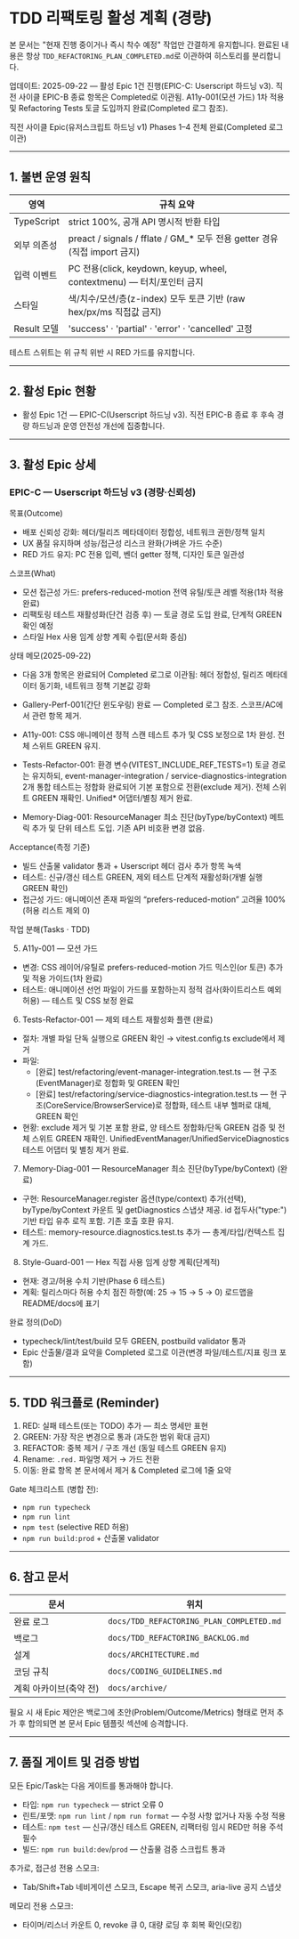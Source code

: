 # TDD 리팩토링 활성 계획 (경량)

본 문서는 "현재 진행 중이거나 즉시 착수 예정" 작업만 간결하게 유지합니다. 완료된
내용은 항상 `TDD_REFACTORING_PLAN_COMPLETED.md`로 이관하여 히스토리를
분리합니다.

업데이트: 2025-09-22 — 활성 Epic 1건 진행(EPIC-C: Userscript 하드닝 v3). 직전
사이클 EPIC-B 종료 항목은 Completed로 이관됨. A11y-001(모션 가드) 1차 적용 및
Refactoring Tests 토글 도입까지 완료(Completed 로그 참조).

직전 사이클 Epic(유저스크립트 하드닝 v1) Phases 1–4 전체 완료(Completed 로그
이관)

---

## 1. 불변 운영 원칙

| 영역        | 규칙 요약                                                                   |
| ----------- | --------------------------------------------------------------------------- |
| TypeScript  | strict 100%, 공개 API 명시적 반환 타입                                      |
| 외부 의존성 | preact / signals / fflate / GM\_\* 모두 전용 getter 경유 (직접 import 금지) |
| 입력 이벤트 | PC 전용(click, keydown, keyup, wheel, contextmenu) — 터치/포인터 금지       |
| 스타일      | 색/치수/모션/층(z-index) 모두 토큰 기반 (raw hex/px/ms 직접값 금지)         |
| Result 모델 | 'success' · 'partial' · 'error' · 'cancelled' 고정                          |

테스트 스위트는 위 규칙 위반 시 RED 가드를 유지합니다.

---

## 2. 활성 Epic 현황

- 활성 Epic 1건 — EPIC-C(Userscript 하드닝 v3). 직전 EPIC-B 종료 후 후속 경량
  하드닝과 운영 안전성 개선에 집중합니다.

---

## 3. 활성 Epic 상세

### EPIC-C — Userscript 하드닝 v3 (경량·신뢰성)

목표(Outcome)

- 배포 신뢰성 강화: 헤더/릴리즈 메타데이터 정합성, 네트워크 권한/정책 일치
- UX 품질 유지하며 성능/접근성 리스크 완화(가벼운 가드 수준)
- RED 가드 유지: PC 전용 입력, 벤더 getter 정책, 디자인 토큰 일관성

스코프(What)

- 모션 접근성 가드: prefers-reduced-motion 전역 유틸/토큰 레벨 적용(1차 적용
  완료)
- 리팩토링 테스트 재활성화(단건 검증 후) — 토글 경로 도입 완료, 단계적 GREEN
  확인 예정
- 스타일 Hex 사용 임계 상향 계획 수립(문서화 중심)

상태 메모(2025-09-22)

- 다음 3개 항목은 완료되어 Completed 로그로 이관됨: 헤더 정합성, 릴리즈
  메타데이터 동기화, 네트워크 정책 기본값 강화
- Gallery-Perf-001(간단 윈도우링) 완료 — Completed 로그 참조. 스코프/AC에서 관련
  항목 제거.
- A11y-001: CSS 애니메이션 정적 스캔 테스트 추가 및 CSS 보정으로 1차 완성. 전체
  스위트 GREEN 유지.
- Tests-Refactor-001: 환경 변수(VITEST_INCLUDE_REF_TESTS=1) 토글 경로는
  유지하되, event-manager-integration / service-diagnostics-integration 2개 통합
  테스트는 정합화 완료되어 기본 포함으로 전환(exclude 제거). 전체 스위트 GREEN
  재확인. Unified\* 어댑터/별칭 제거 완료.

- Memory-Diag-001: ResourceManager 최소 진단(byType/byContext) 메트릭 추가 및
  단위 테스트 도입. 기존 API 비호환 변경 없음.

Acceptance(측정 기준)

- 빌드 산출물 validator 통과 + Userscript 헤더 검사 추가 항목 녹색
- 테스트: 신규/갱신 테스트 GREEN, 제외 테스트 단계적 재활성화(개별 실행 GREEN
  확인)
- 접근성 가드: 애니메이션 존재 파일의 “prefers-reduced-motion” 고려율 100%(허용
  리스트 제외 0)

작업 분해(Tasks · TDD)

5. A11y-001 — 모션 가드

- 변경: CSS 레이어/유틸로 prefers-reduced-motion 가드 믹스인(or 토큰) 추가 및
  적용 가이드(1차 완료)
- 테스트: 애니메이션 선언 파일이 가드를 포함하는지 정적 검사(화이트리스트 예외
  허용) — 테스트 및 CSS 보정 완료

6. Tests-Refactor-001 — 제외 테스트 재활성화 플랜 (완료)

- 절차: 개별 파일 단독 실행으로 GREEN 확인 → vitest.config.ts exclude에서 제거
- 파일:
  - [완료] test/refactoring/event-manager-integration.test.ts — 현
    구조(EventManager)로 정합화 및 GREEN 확인
  - [완료] test/refactoring/service-diagnostics-integration.test.ts — 현
    구조(CoreService/BrowserService)로 정합화, 테스트 내부 헬퍼로 대체, GREEN
    확인
- 현황: exclude 제거 및 기본 포함 완료, 양 테스트 정합화/단독 GREEN 검증 및 전체
  스위트 GREEN 재확인. UnifiedEventManager/UnifiedServiceDiagnostics 테스트
  어댑터 및 별칭 제거 완료.

7. Memory-Diag-001 — ResourceManager 최소 진단(byType/byContext) (완료)

- 구현: ResourceManager.register 옵션(type/context) 추가(선택), byType/byContext
  카운트 및 getDiagnostics 스냅샷 제공. id 접두사("type:") 기반 타입 유추 로직
  포함. 기존 호출 호환 유지.
- 테스트: memory-resource.diagnostics.test.ts 추가 — 총계/타입/컨텍스트 집계
  가드.

8. Style-Guard-001 — Hex 직접 사용 임계 상향 계획(단계적)

- 현재: 경고/허용 수치 기반(Phase 6 테스트)
- 계획: 릴리스마다 허용 수치 점진 하향(예: 25 → 15 → 5 → 0) 로드맵을
  README/docs에 표기

완료 정의(DoD)

- typecheck/lint/test/build 모두 GREEN, postbuild validator 통과
- Epic 산출물/결과 요약을 Completed 로그로 이관(변경 파일/테스트/지표 링크 포함)

---

## 5. TDD 워크플로 (Reminder)

1. RED: 실패 테스트(또는 TODO) 추가 — 최소 명세만 표현
2. GREEN: 가장 작은 변경으로 통과 (과도한 범위 확대 금지)
3. REFACTOR: 중복 제거 / 구조 개선 (동일 테스트 GREEN 유지)
4. Rename: `.red.` 파일명 제거 → 가드 전환
5. 이동: 완료 항목 본 문서에서 제거 & Completed 로그에 1줄 요약

Gate 체크리스트 (병합 전):

- `npm run typecheck`
- `npm run lint`
- `npm test` (selective RED 허용)
- `npm run build:prod` + 산출물 validator

---

## 6. 참고 문서

| 문서                   | 위치                                     |
| ---------------------- | ---------------------------------------- |
| 완료 로그              | `docs/TDD_REFACTORING_PLAN_COMPLETED.md` |
| 백로그                 | `docs/TDD_REFACTORING_BACKLOG.md`        |
| 설계                   | `docs/ARCHITECTURE.md`                   |
| 코딩 규칙              | `docs/CODING_GUIDELINES.md`              |
| 계획 아카이브(축약 전) | `docs/archive/`                          |

필요 시 새 Epic 제안은 백로그에 초안(Problem/Outcome/Metrics) 형태로 먼저 추가
후 합의되면 본 문서 Epic 템플릿 섹션에 승격합니다.

---

## 7. 품질 게이트 및 검증 방법

모든 Epic/Task는 다음 게이트를 통과해야 합니다.

- 타입: `npm run typecheck` — strict 오류 0
- 린트/포맷: `npm run lint` / `npm run format` — 수정 사항 없거나 자동 수정 적용
- 테스트: `npm test` — 신규/갱신 테스트 GREEN, 리팩터링 임시 RED만 허용 주석
  필수
- 빌드: `npm run build:dev`/`prod` — 산출물 검증 스크립트 통과

추가로, 접근성 전용 스모크:

- Tab/Shift+Tab 네비게이션 스모크, Escape 복귀 스모크, aria-live 공지 스냅샷

메모리 전용 스모크:

- 타이머/리스너 카운트 0, revoke 큐 0, 대량 로딩 후 회복 확인(모킹)
